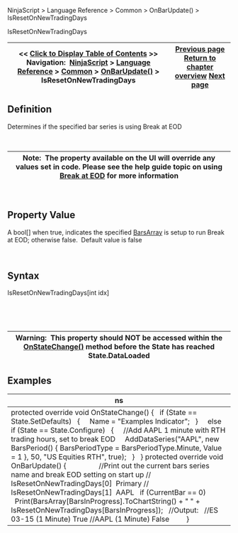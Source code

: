 ﻿


NinjaScript \> Language Reference \> Common \> OnBarUpdate() \> IsResetOnNewTradingDays






















IsResetOnNewTradingDays







| \<\< [Click to Display Table of Contents](isresetonnewtradingdays.md) \>\> **Navigation:**     [NinjaScript](ninjascript.md) \> [Language Reference](language_reference_wip.md) \> [Common](common.md) \> [OnBarUpdate()](onbarupdate.md) \> IsResetOnNewTradingDays | [Previous page](isfirsttickofbar.md) [Return to chapter overview](onbarupdate.md) [Next page](istickreplays.md) |
| --- | --- |











## Definition


Determines if the specified bar series is using Break at EOD


 




| Note:  The property available on the UI will override any values set in code. Please see the help guide topic on using [Break at EOD](break_at_eod.md) for more information |
| --- |



 


## Property Value


A bool\[] when true, indicates the specified [BarsArray](barsarray.md) is setup to run Break at EOD; otherwise false.  Default value is false


 


## Syntax


IsResetOnNewTradingDays\[int idx]


 


 




| Warning:  This property should NOT be accessed within the [OnStateChange()](onstatechange.md) method before the State has reached State.DataLoaded |
| --- |



## 


## Examples




| ns |
| --- |
| protected override void OnStateChange() {    if (State \=\= State.SetDefaults)    {      Name \= "Examples Indicator";    }      else if (State \=\= State.Configure)    {      //Add AAPL 1 minute with RTH trading hours, set to break EOD      AddDataSeries("AAPL", new BarsPeriod() { BarsPeriodType \= BarsPeriodType.Minute, Value \= 1 }, 50, "US Equities RTH", true);    }   } protected override void OnBarUpdate() {                   //Print out the current bars series name and break EOD setting on start up  //   IsResetOnNewTradingDays\[0]  Primary  //   IsResetOnNewTradingDays\[1]  AAPL    if (CurrentBar \=\= 0)              Print(BarsArray\[BarsInProgress].ToChartString() \+ " " \+ IsResetOnNewTradingDays\[BarsInProgress]);    //Output:    //ES 03\-15 (1 Minute) True  //AAPL (1 Minute) False          } |









